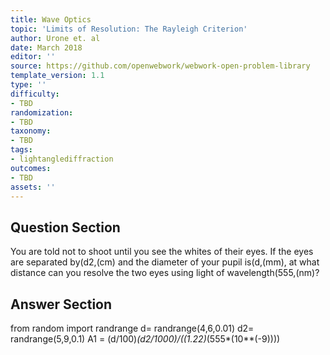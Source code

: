 ```yaml
---
title: Wave Optics
topic: 'Limits of Resolution: The Rayleigh Criterion'
author: Urone et. al
date: March 2018
editor: ''
source: https://github.com/openwebwork/webwork-open-problem-library
template_version: 1.1
type: ''
difficulty:
- TBD
randomization:
- TBD
taxonomy:
- TBD
tags:
- lightanglediffraction
outcomes:
- TBD
assets: ''
---
```


## Question Section 

You are told not to shoot until you see the whites of their eyes. If the eyes are separated by(d2,(cm) and the diameter of your pupil is(d,(mm), at what distance can you resolve the two eyes using light of wavelength(555,(nm)?



## Answer Section

from random import randrange
d= randrange(4,6,0.01)
d2= randrange(5,9,0.1)
A1 = (d/100)*(d2/1000)/((1.22)*(555*(10**(-9))))